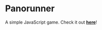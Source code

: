 # Panorunner
A simple JavaScript game. Check it out **[here](https://blatko1.github.io/panorunner/)**!
